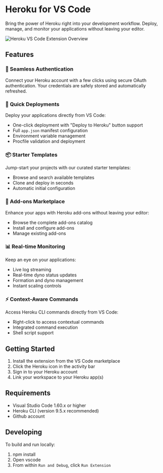 # Heroku for VS Code

Bring the power of Heroku right into your development workflow. Deploy, manage, and monitor your applications without
leaving your editor.

![Heroku VS Code Extension Overview](https://raw.githubusercontent.com/heroku/heroku-vscode-releases/refs/heads/main/resources/overview.gif)

## Features

### 🔗 Seamless Authentication

Connect your Heroku account with a few clicks using secure OAuth authentication. Your credentials are safely stored and
automatically refreshed.

### 🚀 Quick Deployments

Deploy your applications directly from VS Code:

- One-click deployment with "Deploy to Heroku" button support
- Full `app.json` manifest configuration
- Environment variable management
- Procfile validation and deployment

### 📦 Starter Templates

Jump-start your projects with our curated starter templates:

- Browse and search available templates
- Clone and deploy in seconds
- Automatic initial configuration

### 🔌 Add-ons Marketplace

Enhance your apps with Heroku add-ons without leaving your editor:

- Browse the complete add-ons catalog
- Install and configure add-ons
- Manage existing add-ons

### 📊 Real-time Monitoring

Keep an eye on your applications:

- Live log streaming
- Real-time dyno status updates
- Formation and dyno management
- Instant scaling controls

### ⚡ Context-Aware Commands

Access Heroku CLI commands directly from VS Code:

- Right-click to access contextual commands
- Integrated command execution
- Shell script support

## Getting Started

1. Install the extension from the VS Code marketplace
2. Click the Heroku icon in the activity bar
3. Sign in to your Heroku account
4. Link your workspace to your Heroku app(s)

## Requirements

- Visual Studio Code 1.60.x or higher
- Heroku CLI (version 9.5.x recommended)
- Github account

## Developing

To build and run locally:

1. npm install
2. Open vscode
3. From within `Run and Debug`, click `Run Extension`
